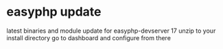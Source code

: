 # easyphp update
latest binaries and module update for easyphp-devserver 17 
unzip to your install directory
go to dashboard and configure from there
